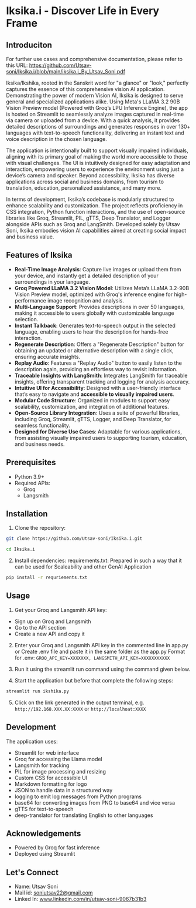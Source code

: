 # Iksika.i - Discover Life in Every Frame

## Introduciton

For further use cases and comprehensive documentation, please refer to this URL: https://github.com/Utsav-soni/Iksika.i/blob/main/iksika.i_By_Utsav_Soni.pdf

Iksika/Ikshika, rooted in the Sanskrit word for "a glance" or "look," perfectly captures the essence of this comprehensive vision AI application. Demonstrating the power of modern Vision AI, Iksika is designed to serve general and specialized applications alike. Using Meta's LLaMA 3.2 90B Vision Preview model (Powered with Groq’s LPU Inference Engine), the app is hosted on Streamlit to seamlessly analyze images captured in real-time via camera or uploaded from a device. With a quick analysis, it provides detailed descriptions of surroundings and generates responses in over 130+ languages with text-to-speech functionality, delivering an instant text and voice description in the chosen language.

The application is intentionally built to support visually impaired individuals, aligning with its primary goal of making the world more accessible to those with visual challenges. The UI is intuitively designed for easy adaptation and interaction, empowering users to experience the environment using just a device’s camera and speaker. Beyond accessibility, Iksika has diverse applications across social and business domains, from tourism to translation, education, personalized assistance, and many more.

In terms of development, Iksika’s codebase is modularly structured to enhance scalability and customization. The project reflects proficiency in CSS integration, Python function interactions, and the use of open-source libraries like Groq, Streamlit, PIL, gTTS, Deep Translator, and Logger alongside APIs such as Groq and LangSmith. Developed solely by Utsav Soni, Iksika embodies vision AI capabilities aimed at creating social impact and business value.



## Features of Iksika

- **Real-Time Image Analysis**: Capture live images or upload them from your device, and instantly get a detailed description of your surroundings in your language.
- **Groq Powered LLaMA 3.2 Vision Model**: Utilizes Meta’s LLaMA 3.2-90B Vision Preview model, optimized with Groq's inference engine for high-performance image recognition and analysis.
- **Multi-Language Support**: Provides descriptions in over 50 languages, making it accessible to users globally with customizable language selection.
- **Instant Talkback**: Generates text-to-speech output in the selected language, enabling users to hear the description for hands-free interaction.
- **Regenerate Description**: Offers a "Regenerate Description" button for obtaining an updated or alternative description with a single click, ensuring accurate insights.
- **Replay Audio**: Features a "Replay Audio" button to easily listen to the description again, providing an effortless way to revisit information.
- **Traceable Insights with LangSmith**: Integrates LangSmith for traceable insights, offering transparent tracking and logging for analysis accuracy.
- **Intuitive UI for Accessibility**: Designed with a user-friendly interface that’s easy to navigate and **accessible to visually impaired users**.
- **Modular Code Structure**: Organized in modules to support easy scalability, customization, and integration of additional features.
- **Open-Source Library Integration**: Uses a suite of powerful libraries, including Groq, Streamlit, gTTS, Logger, and Deep Translator, for seamless functionality.
- **Designed for Diverse Use Cases**: Adaptable for various applications, from assisting visually impaired users to supporting tourism, education, and business needs.


## Prerequisites

- Python 3.9+
- Required APIs:
   - Groq
   - Langsmith
 
  
## Installation

1. Clone the repository:
```bash
git clone https://github.com/Utsav-soni/Iksika.i.git
```
```bash
cd Iksika.i
```

2. Install dependencies:
requirements.txt: Prepared in such a way that it can be used for Scaleability and other GenAI Application
```bash
pip install -r requriements.txt
```


## Usage

1. Get your Groq and Langsmith API key:
  - Sign up on Groq and Langsmith
  - Go to the API section
  - Create a new API and copy it

2. Enter your Groq and Langsmith API key in the commented line in app.py or Create .env file and paste it in the same folder as the app.py
   Format for .env:
   `GROQ_API_KEY=XXXXXXX, LANGSMITH_API_KEY=XXXXXXXXXXX`

3. Run it using the streamlit run command using the command given below.

4. Start the application but before that complete the following steps:
```bash
streamlit run ikshika.py
```

5. Click on the link generated in the output terminal, e.g.
`http://192.168.XXX.XX:XXXX` or `http://localhoat:XXXX`


## Development

The application uses:
- Streamlit for web interface
- Groq for accessing the Llama model
- Langsmith for tracking
- PIL for image processing and resizing
- Custom CSS for accessible UI
- Markdown formatting for logo
- JSON to handle data in a structured way
- logging to emit log messages from Python programs
- base64 for converting images from PNG to base64 and vice versa
- gTTS for text-to-speech
- deep-translator for translating English to other languages 
   
## Acknowledgements

- Powered by Groq for fast inference
- Deployed using Streamlit

## Let's Connect

- Name: Utsav Soni
- Mail id: soniutsav22@gmail.com
- Linked In: www.linkedin.com/in/utsav-soni-9067b31b3
